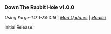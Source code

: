 ### Down The Rabbit Hole v1.0.0

_Using Forge-1.18.1-39.0.19_ | _[Mod Updates](https://github.com/NillerMedDild/DownTheRabbitHole/blob/master/changelogs/changelog_mods_1.0.0.md)_ | _[Modlist](https://github.com/NillerMedDild/DownTheRabbitHole/blob/master/changelogs/modlist_1.0..md)_

Initial Release!
